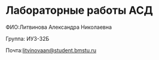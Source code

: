 # Лабораторные работы АСД

ФИО:Литвинова Александра Николаевна

Группа: ИУ3-32Б

Почта:litvinovaan@student.bmstu.ru
